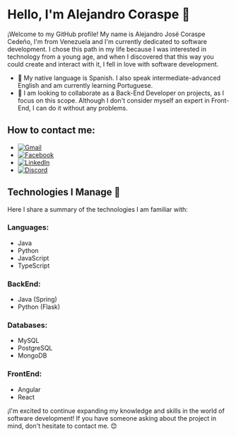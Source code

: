 # Hello, I'm Alejandro Coraspe 👋

¡Welcome to my GitHub profile! My name is Alejandro José Coraspe Cedeño, I'm from Venezuela and I'm currently dedicated to software development. I chose this path in my life because I was interested in technology from a young age, and when I discovered that this way you could create and interact with it, I fell in love with software development.

- 🌱 My native language is Spanish. I also speak intermediate-advanced English and am currently learning Portuguese.
- 👯 I am looking to collaborate as a Back-End Developer on projects, as I focus on this scope. Although I don't consider myself an expert in Front-End, I can do it without any problems.

## How to contact me:

- [![Gmail](https://img.shields.io/badge/Gmail-D14836?style=for-the-badge&logo=gmail&logoColor=white)](mailto:coraspe.alejandro2@gmail.com)
- [![Facebook](https://img.shields.io/badge/Facebook-1877F2?style=for-the-badge&logo=facebook&logoColor=white)](https://www.facebook.com/alejandro.coraspe.56)
- [![LinkedIn](https://img.shields.io/badge/LinkedIn-0077B5?style=for-the-badge&logo=linkedin&logoColor=white)](https://linkedin.com/in/alejandro-coraspe-a7176a242)
- [![Discord](https://img.shields.io/badge/Discord-7289DA?style=for-the-badge&logo=discord&logoColor=white)](discordapp.com/users/599778645455667220)

## Technologies I Manage 🚀

Here I share a summary of the technologies I am familiar with:

### Languages:
- Java 
- Python
- JavaScript
- TypeScript
  
### BackEnd:
- Java (Spring)
- Python (Flask)

### Databases:
- MySQL
- PostgreSQL
- MongoDB

### FrontEnd:
- Angular
- React

¡I'm excited to continue expanding my knowledge and skills in the world of software development! If you have someone asking about the project in mind, don't hesitate to contact me. 😊
